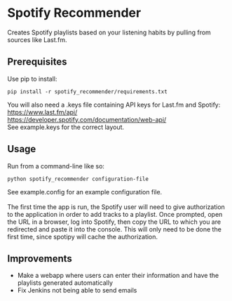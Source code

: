 
<h1>Spotify Recommender</h1>
Creates Spotify playlists based on your listening habits by pulling from sources like Last.fm.
<h2>Prerequisites</h2>
Use pip to install:

```
pip install -r spotify_recommender/requirements.txt
```
You will also need a .keys file containing API keys for Last.fm and Spotify:<br/>
https://www.last.fm/api/<br/>
https://developer.spotify.com/documentation/web-api/<br/>
See example.keys for the correct layout.
<h2>Usage</h2>
Run from a command-line like so:

```
python spotify_recommender configuration-file 
```
See example.config for an example configuration file.<br/><br/>
The first time the app is run, the Spotify user will need to give authorization to the application in order to add tracks to a playlist. Once prompted, open the URL in a browser, log into Spotify, then copy the URL to which you are redirected and paste it into the console. This will only need to be done the first time, since spotipy will cache the authorization.  
<h2>Improvements</h2>

* Make a webapp where users can enter their information and have the playlists generated automatically
* Fix Jenkins not being able to send emails
